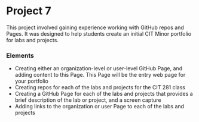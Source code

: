 # Project 7

This project involved gaining experience working with GitHub repos and Pages. It was designed to help students create an initial CIT Minor portfolio for labs and projects.

### Elements

- Creating either an organization-level or user-level GitHub Page, and adding content to this Page. This Page will be the entry web page for your portfolio
- Creating repos for each of the labs and projects for the CIT 281 class
- Creating a GitHub Page for each of the labs and projects that provides a brief description of the lab or project, and a screen capture
- Adding links to the organization or user Page to each of the labs and projects
